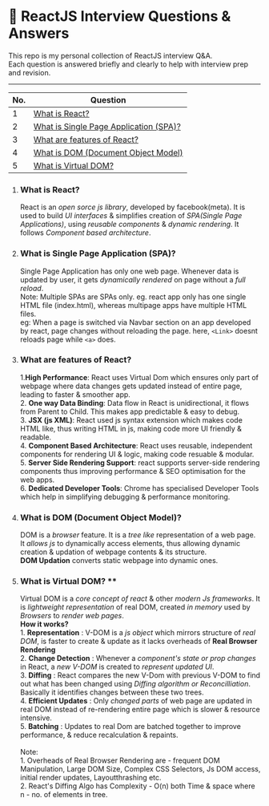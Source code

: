 # 📘 ReactJS Interview Questions & Answers

This repo is my personal collection of ReactJS interview Q&A.  
Each question is answered briefly and clearly to help with interview prep and revision.

---

| No. | Question                                                                           |
| --- | ---------------------------------------------------------------------------------- |
| 1   | [What is React?](#what-is-react)                                                   |
| 2   | [What is Single Page Application (SPA)?](#what-is-single-page-application-spa)     |
| 3   | [What are features of React?](#what-are-features-of-react)                         |
| 4   | [What is DOM (Document Object Model)](#what-is-dom-document-object-model)          |
| 5   | [What is Virtual DOM?](#what-is-virtual-dom)                                       |


1. ### What is React?

   React is an _open sorce_ _js library_, developed by facebook(meta). It is used to build _UI interfaces_ & simplifies creation of _SPA(Single Page Applications)_, using _reusable components_ & _dynamic rendering_. It follows _Component based architecture_.

2. ### What is Single Page Application (SPA)?

   Single Page Application has only one web page. Whenever data is updated by user, it gets _dynamically rendered_ on page without a _full reload_. <br/> Note: Multiple SPAs are SPAs only. eg. react app only has one single HTML file (index.html), whereas multipage apps have multiple HTML files.  <br/> eg: When a page is switched via Navbar section on an app developed by react, page changes without reloading the page. here, `<Link>` doesnt reloads page while `<a>` does.

3. ### What are features of React?

   1.**High Performance**: React uses Virtual Dom which ensures only part of webpage where data changes gets updated instead of entire page, leading to faster & smoother app. <br/> 2. **One way Data Binding**: Data flow in React is unidirectional, it flows from Parent to Child. This makes app predictable & easy to debug. <br/> 3. **JSX (js XML)**: React used js syntax extension which makes code HTML like, thus writing HTML in js, making code more UI friendly & readable. <br/> 4. **Component Based Architecture**: React uses reusable, independent components for rendering UI & logic, making code resuable & modular. <br/> 5. **Server Side Rendering Support**: react supports server-side rendering components thus improving performance & SEO optimisation for the web apps. <br/> 6. **Dedicated Developer Tools**: Chrome has specialised Developer Tools which help in simplifying debugging & performance monitoring.


4. ### What is DOM (Document Object Model)?
    DOM is a *browser* feature. It is a *tree like* representation of a web page. It *allows js* to dynamically access elements, thus allowing dynamic creation & updation of webpage contents & its structure. <br/> **DOM Updation** converts static webpage into dynamic ones.

5. ### What is Virtual DOM? **

   Virtual DOM is a *core concept of react* & other *modern Js frameworks*. It is *lightweight representation* of real DOM, created *in memory* used by *Browsers* to *render web pages*. <br/> **How it works?** <br/> 1. **Representation** : V-DOM is a *js object* which mirrors structure of *real DOM*, is faster to create & update as it lacks overheads of **Real Browser Rendering**<br/> 2. **Change Detection** : Whenever a *component's state or prop changes* in React, a *new V-DOM* is created to *represent updated UI*.<br/> 3. **Diffing** : React compares the new V-Dom with previous V-DOM to find out what has been changed using *Diffing algorithm or Reconcilliation*. Basically it identifies changes between these two trees. <br/> 4. **Efficient Updates** : Only *changed parts* of web page are updated in real DOM instead of re-rendering entire page which is slower & resource intensive. <br/> 5. **Batching** : Updates to real Dom are batched together to improve performance, & reduce recalculation & repaints.<br/> <br/> Note: <br/>1. Overheads of Real Browser Rendering are - frequent DOM Manipulation, Large DOM Size, Complex CSS Selectors, Js DOM access, initial render updates, Layoutthrashing etc.<br/> 2. React's Diffing Algo has Complexity -  O(n) both Time & space where n - no. of elements in tree.



